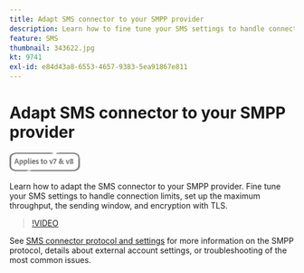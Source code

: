 ```yaml
---
title: Adapt SMS connector to your SMPP provider
description: Learn how to fine tune your SMS settings to handle connection limits, set up the maximum throughput, the sending window, and encryption with TLS.
feature: SMS
thumbnail: 343622.jpg
kt: 9741
exl-id: e84d43a8-6553-4657-9383-5ea91867e811
---
```

# Adapt SMS connector to your SMPP provider

![Applies to V7, V8](../assets/V7-V8-stamp.png)

Learn how to adapt the SMS connector to your SMPP provider. Fine tune your SMS settings to handle connection limits, set up the maximum throughput, the sending window, and encryption with TLS.

>[!VIDEO](https://video.tv.adobe.com/v/343622?quality=12)

See [SMS connector protocol and settings](https://experienceleague.adobe.com/docs/campaign-classic/using/sending-messages/sending-messages-on-mobiles/sms-protocol.html?lang=en#sending-messages) for more information on the SMPP protocol, details about external account settings, or troubleshooting of the most common issues.
